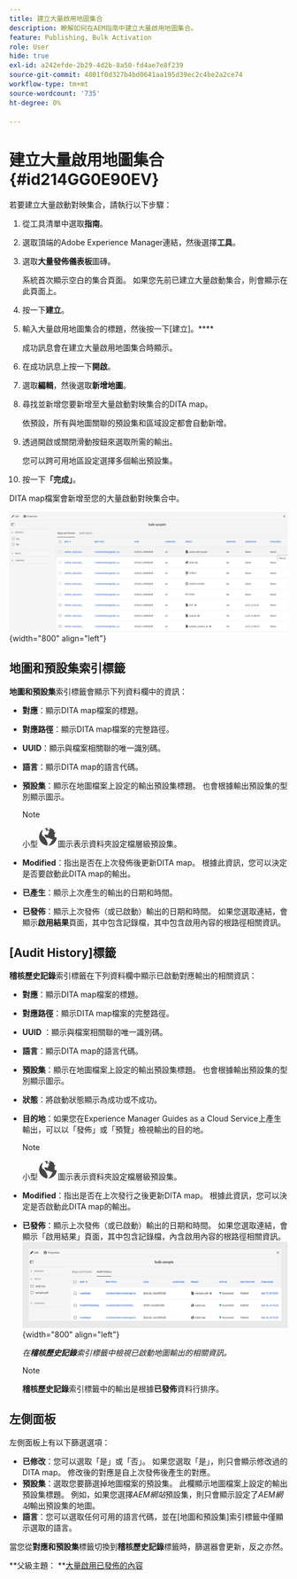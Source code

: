 ```yaml
---
title: 建立大量啟用地圖集合
description: 瞭解如何在AEM指南中建立大量啟用地圖集合。
feature: Publishing, Bulk Activation
role: User
hide: true
exl-id: a242efde-2b29-4d2b-8a50-fd4ae7e8f239
source-git-commit: 4801f0d327b4bd0641aa195d39ec2c4be2a2ce74
workflow-type: tm+mt
source-wordcount: '735'
ht-degree: 0%

---
```


# 建立大量啟用地圖集合 {#id214GG0E90EV}

若要建立大量啟動對映集合，請執行以下步驟：

1. 從工具清單中選取&#x200B;**指南**。

1. 選取頂端的Adobe Experience Manager連結，然後選擇&#x200B;**工具**。

1. 選取&#x200B;**大量發佈儀表板**&#x200B;圖磚。

   系統首次顯示空白的集合頁面。 如果您先前已建立大量啟動集合，則會顯示在此頁面上。

1. 按一下&#x200B;**建立**。

1. 輸入大量啟用地圖集合的標題，然後按一下[建立]。****

   成功訊息會在建立大量啟用地圖集合時顯示。

1. 在成功訊息上按一下&#x200B;**開啟**。

1. 選取&#x200B;**編輯**，然後選取&#x200B;**新增地圖**。

1. 尋找並新增您要新增至大量啟動對映集合的DITA map。

   依預設，所有與地圖關聯的預設集和區域設定都會自動新增。

1. 透過開啟或關閉滑動按鈕來選取所需的輸出。

   您可以跨可用地區設定選擇多個輸出預設集。

1. 按一下&#x200B;**「完成」**。

DITA map檔案會新增至您的大量啟動對映集合中。

![已建立大量啟動集合](images/bulk-activation-collection-created.png){width="800" align="left"}

## 地圖和預設集索引標籤

**地圖和預設集**&#x200B;索引標籤會顯示下列資料欄中的資訊：

- **對應**：顯示DITA map檔案的標題。
- **對應路徑**：顯示DITA map檔案的完整路徑。

- **UUID**：顯示與檔案相關聯的唯一識別碼。

- **語言**：顯示DITA map的語言代碼。
- **預設集**：顯示在地圖檔案上設定的輸出預設集標題。 也會根據輸出預設集的型別顯示圖示。

  >[!NOTE]
  >
  > 小型![](images/global-preset-icon.svg)圖示表示資料夾設定檔層級預設集。

- **Modified**：指出是否在上次發佈後更新DITA map。 根據此資訊，您可以決定是否要啟動此DITA map的輸出。
- **已產生**：顯示上次產生的輸出的日期和時間。
- **已發佈**：顯示上次發佈（或已啟動）輸出的日期和時間。 如果您選取連結，會顯示&#x200B;**啟用結果**&#x200B;頁面，其中包含記錄檔，其中包含啟用內容的根路徑相關資訊。

## [Audit History]標籤

**稽核歷史記錄**&#x200B;索引標籤在下列資料欄中顯示已啟動對應輸出的相關資訊：
- **對應**：顯示DITA map檔案的標題。
- **對應路徑**：顯示DITA map檔案的完整路徑。
- **UUID** ：顯示與檔案相關聯的唯一識別碼。
- **語言**：顯示DITA map的語言代碼。
- **預設集**：顯示在地圖檔案上設定的輸出預設集標題。 也會根據輸出預設集的型別顯示圖示。
- **狀態**：將啟動狀態顯示為成功或不成功。
- **目的地**：如果您在Experience Manager Guides as a Cloud Service上產生輸出，可以以「發佈」或「預覽」檢視輸出的目的地。

  >[!NOTE]
  >
  > 小型![](images/global-preset-icon.svg)圖示表示資料夾設定檔層級預設集。

- **Modified**：指出是否在上次發行之後更新DITA map。 根據此資訊，您可以決定是否啟動此DITA map的輸出。
- **已發佈**：顯示上次發佈（或已啟動）輸出的日期和時間。 如果您選取連結，會顯示「啟用結果」頁面，其中包含記錄檔，內含啟用內容的根路徑相關資訊。
  ![已建立大量啟動集合稽核歷程記錄標籤](images/bulk-collection-audit-history.png){width="800" align="left"}

  *在&#x200B;**稽核歷史記錄**索引標籤中檢視已啟動地圖輸出的相關資訊。*


  >[!NOTE]
  >
  > **稽核歷史記錄**&#x200B;索引標籤中的輸出是根據&#x200B;**已發佈**&#x200B;資料行排序。



## 左側面板

左側面板上有以下篩選選項：

- **已修改**：您可以選取「是」或「否」。 如果您選取「是」，則只會顯示修改過的DITA map。 修改後的對應是自上次發佈後產生的對應。
- **預設集**：選取您要篩選掉地圖檔案的預設集。 此欄顯示地圖檔案上設定的輸出預設集標題。 例如，如果您選擇&#x200B;*AEM網站*&#x200B;預設集，則只會顯示設定了&#x200B;*AEM網站*&#x200B;輸出預設集的地圖。
- **語言**：您可以選取任何可用的語言代碼，並在[地圖和預設集]索引標籤中僅顯示選取的語言。

當您從&#x200B;**對應和預設集**&#x200B;標籤切換到&#x200B;**稽核歷史記錄**&#x200B;標籤時，篩選器會更新，反之亦然。

**父級主題： **[大量啟用已發佈的內容](conf-bulk-activation.md)
